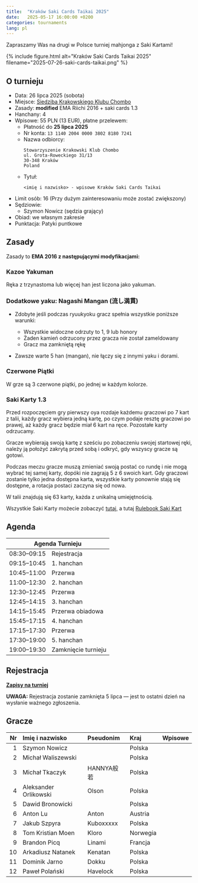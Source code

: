 ```yaml
---
title:  "Kraków Saki Cards Taikai 2025"
date:   2025-05-17 16:00:00 +0200
categories: tournaments
lang: pl
---
```


Zapraszamy Was na drugi w Polsce turniej mahjonga z Saki Kartami!

{% include figure.html alt="Kraków Saki Cards Taikai 2025" filename="2025-07-26-saki-cards-taikai.png" %}

## O turnieju

* Data: 26 lipca 2025 (sobota)
* Miejsce: [Siedziba Krakowskiego Klubu Chombo](https://maps.app.goo.gl/g6bFtG5Zi9b4SSH37)
* Zasady: **modified** EMA Riichi 2016 + saki cards 1.3
* Hanchany: 4
* Wpisowe: 55 PLN (13 EUR), płatne przelewem:
    - Płatność do **25 lipca 2025**
    - Nr konta: `13 1140 2004 0000 3802 8180 7241`
    - Nazwa odbiorcy:
      ```
      Stowarzyszenie Krakowski Klub Chombo
      ul. Grota-Roweckiego 31/13
      30-348 Kraków
      Poland
      ```
    - Tytuł:
      ```
      <imię i nazwisko> - wpisowe Kraków Saki Cards Taikai
      ```
* Limit osób: 16 (Przy dużym zainteresowaniu może zostać zwiększony)
* Sędziowie:
  - Szymon Nowicz (sędzia grający)
* Obiad: we własnym zakresie
* Punktacja: Patyki puntkowe

## Zasady

Zasady to **EMA 2016 z następującymi modyfikacjami:**

### Kazoe Yakuman

Ręka z trzynastoma lub więcej han jest liczona jako yakuman.

### Dodatkowe yaku: Nagashi Mangan (流し満貫)

* Zdobyte jeśli podczas ryuukyoku gracz spełnia wszystkie poniższe warunki:
  * Wszystkie widoczne odrzuty to 1, 9 lub honory
  * Żaden kamień odrzucony przez gracza nie został zameldowany
  * Gracz ma zamkniętą rękę

* Zawsze warte 5 han (mangan), nie łączy się z innymi yaku i dorami.

### Czerwone Piątki
W grze są 3 czerwone piątki, po jednej w każdym kolorze.

### Saki Karty 1.3

Przed rozpoczęciem gry pierwszy oya rozdaje każdemu graczowi po 7 kart z talii,
każdy gracz wybiera jedną kartę, po czym podaje resztę graczowi po prawej, aż każdy gracz będzie miał 6 kart na ręce. Pozostałe karty odrzucamy.

Gracze wybierają swoją kartę z sześciu po zobaczeniu swojej startowej ręki,
należy ją położyć zakrytą przed sobą i odkryć, gdy wszyscy gracze są gotowi.

Podczas meczu gracze muszą zmieniać swoją postać co rundę i nie mogą wybrać tej samej karty, dopóki nie zagrają 5 z 6 swoich kart. Gdy graczowi zostanie tylko jedna dostępna karta, wszystkie karty ponownie stają się dostępne, a rotacja postaci zaczyna się od nowa.

W talii znajdują się 63 karty, każda z unikalną umiejętnością.

Wszystkie Saki Karty możecie zobaczyć [tutaj](https://t.co/cV5TU1qJVW), a tutaj [Rulebook Saki Kart](https://docs.google.com/document/d/1y4Os-PJJQ5vMuc9hFbck_IcXItHmCHTjMlRNbHJu0gw/edit?usp=sharing)

## Agenda

<table class="tournament-agenda">
  <thead>
    <tr><th colspan="2">Agenda Turnieju</th></tr>
  </thead>
  <tbody>
    <tr>
      <td>08:30–09:15</td>
      <td>Rejestracja</td>
    </tr>
    <tr>
      <td>09:15–10:45</td>
      <td>1. hanchan</td>
    </tr>
    <tr>
      <td>10:45–11:00</td>
      <td>Przerwa</td>
    </tr>
    <tr>
      <td>11:00–12:30</td>
      <td>2. hanchan</td>
    </tr>
    <tr>
      <td>12:30–12:45</td>
      <td>Przerwa</td>
    </tr>
    <tr>
      <td>12:45–14:15</td>
      <td>3. hanchan</td>
    </tr>
    <tr>
      <td>14:15–15:45</td>
      <td>Przerwa obiadowa</td>
    </tr>
    <tr>
      <td>15:45–17:15</td>
      <td>4. hanchan</td>
    </tr>
    <tr>
      <td>17:15–17:30</td>
      <td>Przerwa</td>
    </tr>
    <tr>
      <td>17:30–19:00</td>
      <td>5. hanchan</td>
    </tr>
    <tr>
      <td>19:00–19:30</td>
      <td>Zamknięcie turnieju</td>
    </tr>
  </tbody>
</table>


## Rejestracja


**[Zapisy na turniej](https://forms.gle/iW9FoEAnQ1fFFN5WA)**

**UWAGA:** Rejestracja zostanie zamknięta 5 lipca &mdash; jest to ostatni dzień na wysłanie ważnego zgłoszenia.

## Gracze


<div class="biggus-tablus" markdown="block">

|   Nr | Imię i nazwisko | Pseudonim | Kraj | Wpisowe |
| ---: | :-------------- | :-------- | :--- | :-----: |
| 1   | Szymon Nowicz           |             | Polska  | <i aria-hidden="true" class="fa fa-fw fa-check"></i> |
| 2   | Michał Waliszewski      |             | Polska  | <i aria-hidden="true" class="fa fa-fw fa-check"></i> |
| 3   | Michał Tkaczyk          | HANNYA般若   | Polska  | <i aria-hidden="true" class="fa fa-fw fa-check"></i> |
| 4   | Aleksander Orlikowski   | Olson       | Polska  | <i aria-hidden="true" class="fa fa-fw fa-check"></i>|
| 5   | Dawid Bronowicki        |             | Polska  | <i aria-hidden="true" class="fa fa-fw fa-check"></i>|
| 6   | Anton Lu|Anton| Austria  |         |
| 7   | Jakub Szpyra|Kuboxxxxx| Polska  | <i aria-hidden="true" class="fa fa-fw fa-check"></i> |
| 8   | Tom Kristian Moen|Kloro| Norwegia  |         |
| 9   | Brandon Picq|Linami|Francja|         |
| 10  | Arkadiusz Natanek|Kenatan|Polska|         |
| 11  | Dominik Jarno |Dokku|Polska| <i aria-hidden="true" class="fa fa-fw fa-check"></i> |
| 12  | Paweł Polański |Havelock|Polska| <i aria-hidden="true" class="fa fa-fw fa-check"></i> |


</div>